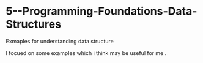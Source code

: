 # 5--Programming-Foundations-Data-Structures
Exmaples for understanding data structure


I focued on some examples which i think may be useful for me . 
